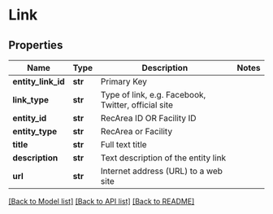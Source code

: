 # Link

## Properties
Name | Type | Description | Notes
------------ | ------------- | ------------- | -------------
**entity_link_id** | **str** | Primary Key | 
**link_type** | **str** | Type of link, e.g. Facebook, Twitter, official site | 
**entity_id** | **str** | RecArea ID OR Facility ID | 
**entity_type** | **str** | RecArea or Facility | 
**title** | **str** | Full text title | 
**description** | **str** | Text description of the entity link | 
**url** | **str** | Internet address (URL) to a web site | 

[[Back to Model list]](../README.md#documentation-for-models) [[Back to API list]](../README.md#documentation-for-api-endpoints) [[Back to README]](../README.md)

